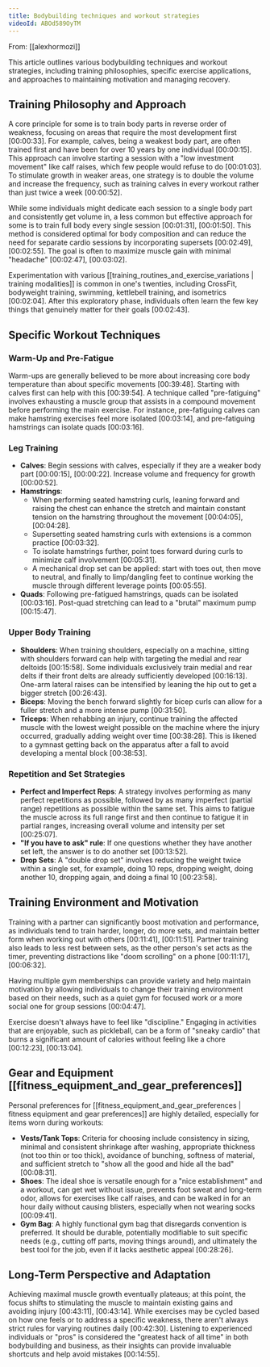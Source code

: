 ```yaml
---
title: Bodybuilding techniques and workout strategies
videoId: ABOd589OyTM
---
```


From: [[alexhormozi]] <br/> 

This article outlines various bodybuilding techniques and workout strategies, including training philosophies, specific exercise applications, and approaches to maintaining motivation and managing recovery.

## Training Philosophy and Approach

A core principle for some is to train body parts in reverse order of weakness, focusing on areas that require the most development first [00:00:33]. For example, calves, being a weakest body part, are often trained first and have been for over 10 years by one individual [00:00:15]. This approach can involve starting a session with a "low investment movement" like calf raises, which few people would refuse to do [00:01:03]. To stimulate growth in weaker areas, one strategy is to double the volume and increase the frequency, such as training calves in every workout rather than just twice a week [00:00:52].

While some individuals might dedicate each session to a single body part and consistently get volume in, a less common but effective approach for some is to train full body every single session [00:01:31], [00:01:50]. This method is considered optimal for body composition and can reduce the need for separate cardio sessions by incorporating supersets [00:02:49], [00:02:55]. The goal is often to maximize muscle gain with minimal "headache" [00:02:47], [00:03:02].

Experimentation with various [[training_routines_and_exercise_variations | training modalities]] is common in one's twenties, including CrossFit, bodyweight training, swimming, kettlebell training, and isometrics [00:02:04]. After this exploratory phase, individuals often learn the few key things that genuinely matter for their goals [00:02:43].

## Specific Workout Techniques

### Warm-Up and Pre-Fatigue
Warm-ups are generally believed to be more about increasing core body temperature than about specific movements [00:39:48]. Starting with calves first can help with this [00:39:54]. A technique called "pre-fatiguing" involves exhausting a muscle group that assists in a compound movement before performing the main exercise. For instance, pre-fatiguing calves can make hamstring exercises feel more isolated [00:03:14], and pre-fatiguing hamstrings can isolate quads [00:03:16].

### Leg Training
*   **Calves**: Begin sessions with calves, especially if they are a weaker body part [00:00:15], [00:00:22]. Increase volume and frequency for growth [00:00:52].
*   **Hamstrings**:
    *   When performing seated hamstring curls, leaning forward and raising the chest can enhance the stretch and maintain constant tension on the hamstring throughout the movement [00:04:05], [00:04:28].
    *   Supersetting seated hamstring curls with extensions is a common practice [00:03:32].
    *   To isolate hamstrings further, point toes forward during curls to minimize calf involvement [00:05:31].
    *   A mechanical drop set can be applied: start with toes out, then move to neutral, and finally to limp/dangling feet to continue working the muscle through different leverage points [00:05:55].
*   **Quads**: Following pre-fatigued hamstrings, quads can be isolated [00:03:16]. Post-quad stretching can lead to a "brutal" maximum pump [00:15:47].

### Upper Body Training
*   **Shoulders**: When training shoulders, especially on a machine, sitting with shoulders forward can help with targeting the medial and rear deltoids [00:15:58]. Some individuals exclusively train medial and rear delts if their front delts are already sufficiently developed [00:16:13]. One-arm lateral raises can be intensified by leaning the hip out to get a bigger stretch [00:26:43].
*   **Biceps**: Moving the bench forward slightly for bicep curls can allow for a fuller stretch and a more intense pump [00:31:50].
*   **Triceps**: When rehabbing an injury, continue training the affected muscle with the lowest weight possible on the machine where the injury occurred, gradually adding weight over time [00:38:28]. This is likened to a gymnast getting back on the apparatus after a fall to avoid developing a mental block [00:38:53].

### Repetition and Set Strategies
*   **Perfect and Imperfect Reps**: A strategy involves performing as many perfect repetitions as possible, followed by as many imperfect (partial range) repetitions as possible within the same set. This aims to fatigue the muscle across its full range first and then continue to fatigue it in partial ranges, increasing overall volume and intensity per set [00:25:07].
*   **"If you have to ask" rule**: If one questions whether they have another set left, the answer is to do another set [00:13:52].
*   **Drop Sets**: A "double drop set" involves reducing the weight twice within a single set, for example, doing 10 reps, dropping weight, doing another 10, dropping again, and doing a final 10 [00:23:58].

## Training Environment and Motivation

Training with a partner can significantly boost motivation and performance, as individuals tend to train harder, longer, do more sets, and maintain better form when working out with others [00:11:41], [00:11:51]. Partner training also leads to less rest between sets, as the other person's set acts as the timer, preventing distractions like "doom scrolling" on a phone [00:11:17], [00:06:32].

Having multiple gym memberships can provide variety and help maintain motivation by allowing individuals to change their training environment based on their needs, such as a quiet gym for focused work or a more social one for group sessions [00:04:47].

Exercise doesn't always have to feel like "discipline." Engaging in activities that are enjoyable, such as pickleball, can be a form of "sneaky cardio" that burns a significant amount of calories without feeling like a chore [00:12:23], [00:13:04].

## Gear and Equipment [[fitness_equipment_and_gear_preferences]]

Personal preferences for [[fitness_equipment_and_gear_preferences | fitness equipment and gear preferences]] are highly detailed, especially for items worn during workouts:

*   **Vests/Tank Tops**: Criteria for choosing include consistency in sizing, minimal and consistent shrinkage after washing, appropriate thickness (not too thin or too thick), avoidance of bunching, softness of material, and sufficient stretch to "show all the good and hide all the bad" [00:08:31].
*   **Shoes**: The ideal shoe is versatile enough for a "nice establishment" and a workout, can get wet without issue, prevents foot sweat and long-term odor, allows for exercises like calf raises, and can be walked in for an hour daily without causing blisters, especially when not wearing socks [00:09:41].
*   **Gym Bag**: A highly functional gym bag that disregards convention is preferred. It should be durable, potentially modifiable to suit specific needs (e.g., cutting off parts, moving things around), and ultimately the best tool for the job, even if it lacks aesthetic appeal [00:28:26].

## Long-Term Perspective and Adaptation

Achieving maximal muscle growth eventually plateaus; at this point, the focus shifts to stimulating the muscle to maintain existing gains and avoiding injury [00:43:11], [00:43:14]. While exercises may be cycled based on how one feels or to address a specific weakness, there aren't always strict rules for varying routines daily [00:42:30]. Listening to experienced individuals or "pros" is considered the "greatest hack of all time" in both bodybuilding and business, as their insights can provide invaluable shortcuts and help avoid mistakes [00:14:55].
